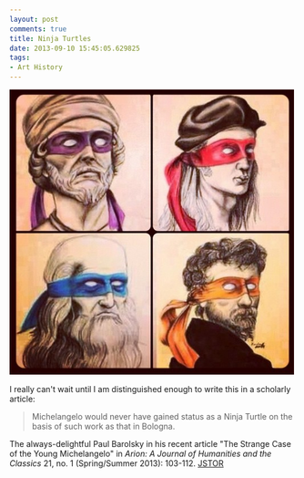 ```yaml
---
layout: post
comments: true
title: Ninja Turtles
date: 2013-09-10 15:45:05.629825
tags:
- Art History
---
```


![renaissance ninja turtles](/assets/images-display/renaissance_ninja_turtles.jpg)

I really can't wait until I am distinguished enough to write this in a scholarly article:

> Michelangelo would never have gained status as a Ninja Turtle on the basis of such work as that in Bologna.

The always-delightful Paul Barolsky in his recent article "The Strange Case of the Young Michelangelo" in *Arion: A Journal of Humanities and the Classics* 21, no. 1 (Spring/Summer 2013): 103-112. [JSTOR](http://www.jstor.org/stable/arion.21.1.0103)
